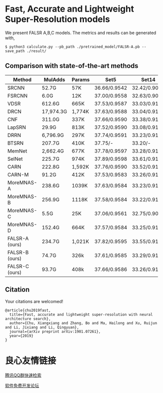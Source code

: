 # Fast, Accurate and Lightweight Super-Resolution models

We present FALSR A,B,C models. The metrics and results can be generated with,

```shell
$ python3 calculate.py --pb_path ./pretrained_model/FALSR-A.pb --save_path ./result/
```

## Comparison with state-of-the-art methods

| Method | MulAdds| Params |Set5 | Set14 | BSD100 | Urban100 | 
| ----------------- | ------------- |------------- |------------- |------------- |-------------|------------- |
| SRCNN  | 52.7G | 57K | 36.66/0.9542 | 32.42/0.9063 | 31.36/0.8879 | 29.50/0.8946 |
| FSRCNN | 6.0G | 12K | 37.00/0.9558 | 32.63/0.9088 | 31.53/0.8920 | 29.88/0.9020 |
| VDSR  | 612.6G | 665K | 37.53/0.9587 | 33.03/0.9124 | 31.90/0.8960 | 30.76/0.9140 |
| DRCN   | 17,974.3G | 1,774K | 37.63/0.9588| 33.04/0.9118| 31.85/0.8942| 30.75/0.9133 |
| CNF  | 311.0G | 337K | 37.66/0.9590 | 33.38/0.9136 | 31.91/0.8962 | -|
| LapSRN  | 29.9G | 813K | 37.52/0.9590| 33.08/0.9130| 31.80/0.8950 | 30.41/0.9100 |
| DRRN  | 6,796.9G | 297K | 37.74/0.9591 | 33.23/0.9136 | 32.05/0.8973 | 31.23/0.9188 |
| BTSRN  | 207.7G | 410K | 37.75/- | 33.20/- | 32.05/- | 31.63/-	|
| MemNet  | 2,662.4G | 677K | 37.78/0.9597 | 33.28/0.9142 | 32.08/0.8978 | 31.31/0.9195 |
| SelNet  | 225.7G | 974K | 37.89/0.9598 | 33.61/0.9160 | 32.08/0.8984 | -|
| CARN  | 222.8G | 1,592K | 37.76/0.9590 | 33.52/0.9166| 32.09/0.8978 | 31.92/0.9256|
| CARN-M  | 91.2G | 412K | 37.53/0.9583 | 33.26/0.9141 | 31.92/0.8960 | 31.23/0.9194|
| MoreMNAS-A   | 238.6G | 1039K | 37.63/0.9584 | 33.23/0.9138 | 31.95/0.8961 | 31.24/0.9187|
| MoreMNAS-B  | 256.9G | 1118K | 37.58/0.9584 | 33.22/0.9135 | 31.91/0.8959| 31.14/0.9175|
| MoreMNAS-C  | 5.5G | 25K | 37.06/0.9561 | 32.75/0.9094| 31.50/0.8904 | 29.92/0.9023|
| MoreMNAS-D  | 152.4G | 664K | 37.57/0.9584 | 33.25/0.9142 | 31.94/0.8966 | 31.25/0.9191|
| FALSR-A (ours) |234.7G | 1,021K | 37.82/0.9595 | 33.55/0.9168	| 32.12/0.8987 | 31.93/0.9256|
| FALSR-B (ours) | 74.7G | 326k | 37.61/0.9585	| 33.29/0.9143 | 31.97/0.8967 	| 31.28/0.9191 |
| FALSR-C (ours) | 93.7G |408k | 37.66/0.9586	| 33.26/0.9140 | 31.96/0.8965	| 31.24/0.9187 |


## Citation

Your citations are welcomed!

    @article{chu2019fast,
      title={Fast, accurate and lightweight super-resolution with neural architecture search},
      author={Chu, Xiangxiang and Zhang, Bo and Ma, Hailong and Xu, Ruijun and Li, Jixiang and Li, Qingyuan},
      journal={arXiv preprint arXiv:1901.07261},
      year={2019}
    }


 # 良心友情链接

[腾讯QQ群快速检索](http://u.720life.cn/s/8cf73f7c)

[软件免费开发论坛](http://u.720life.cn/s/bbb01dc0)